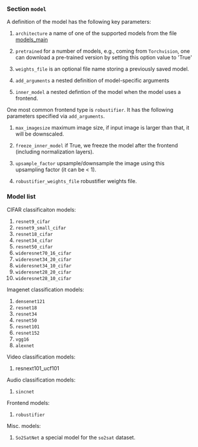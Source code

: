 ### Section `model`

A definition of the model has the following key parameters:

1. `architecture`   a name of one of the supported models 
from the file [models_main](bcai_art/models_main.py)

2. `pretrained` for a number of models, e.g., coming from `Torchvision`,
one can download a pre-trained version by setting this option value to 'True'

3. `weights_file` is an optional file name storing a previously saved model.

4. `add_arguments` a nested definition of model-specific arguments

5. `inner_model` a nested defintion of the model when the model uses a frontend.

One most common frontend type is `robustifier`. It has the following parameters
specified via `add_arguments`.

1. `max_imagesize` maximum image size, if input image is larger than that, 
it will be downscaled.

2. `freeze_inner_model` if True, we freeze the model after the frontend (including
normalization layers).

3. `upsample_factor` upsample/downsample the image using this upsampling factor
(it can be < 1).

4. `robustifier_weights_file` robustifier weights file.


### Model list

CIFAR classificaiton models:

1. `resnet9_cifar`
2. `resnet9_small_cifar`
3. `resnet18_cifar`
4. `resnet34_cifar`
5. `resnet50_cifar`
6. `wideresnet70_16_cifar`
7. `wideresnet34_20_cifar`
8. `wideresnet34_10_cifar`
9. `wideresnet28_20_cifar`
10. `wideresnet28_10_cifar`

Imagenet classification models:

1. `densenet121`
2. `resnet18`
3. `resnet34`
4. `resnet50`
5. `resnet101`
6. `resnet152`
7. `vgg16`
8. `alexnet`

Video classification models:

1. resnext101_ucf101

Audio classification models:

1. `sincnet`

Frontend models:

1. `robustifier`


Misc. models:

1. `So2SatNet` a special model for the `so2sat` dataset.
